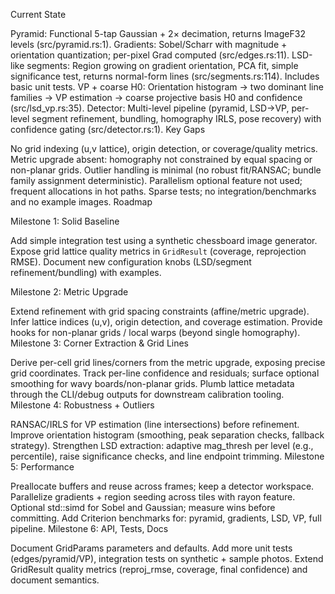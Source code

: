 Current State

Pyramid: Functional 5-tap Gaussian + 2× decimation, returns ImageF32 levels (src/pyramid.rs:1).
Gradients: Sobel/Scharr with magnitude + orientation quantization; per-pixel Grad computed (src/edges.rs:11).
LSD-like segments: Region growing on gradient orientation, PCA fit, simple significance test, returns normal-form lines (src/segments.rs:114). Includes basic unit tests.
VP + coarse H0: Orientation histogram → two dominant line families → VP estimation → coarse projective basis H0 and confidence (src/lsd_vp.rs:35).
Detector: Multi-level pipeline (pyramid, LSD→VP, per-level segment refinement, bundling, homography IRLS, pose recovery) with confidence gating (src/detector.rs:1).
Key Gaps

No grid indexing (u,v lattice), origin detection, or coverage/quality metrics.
Metric upgrade absent: homography not constrained by equal spacing or non-planar grids.
Outlier handling is minimal (no robust fit/RANSAC; bundle family assignment deterministic).
Parallelism optional feature not used; frequent allocations in hot paths.
Sparse tests; no integration/benchmarks and no example images.
Roadmap

Milestone 1: Solid Baseline

Add simple integration test using a synthetic chessboard image generator.
Expose grid lattice quality metrics in `GridResult` (coverage, reprojection RMSE).
Document new configuration knobs (LSD/segment refinement/bundling) with examples.

Milestone 2: Metric Upgrade

Extend refinement with grid spacing constraints (affine/metric upgrade).
Infer lattice indices (u,v), origin detection, and coverage estimation.
Provide hooks for non-planar grids / local warps (beyond single homography).
Milestone 3: Corner Extraction & Grid Lines

Derive per-cell grid lines/corners from the metric upgrade, exposing precise grid coordinates.
Track per-line confidence and residuals; surface optional smoothing for wavy boards/non-planar grids.
Plumb lattice metadata through the CLI/debug outputs for downstream calibration tooling.
Milestone 4: Robustness + Outliers

RANSAC/IRLS for VP estimation (line intersections) before refinement.
Improve orientation histogram (smoothing, peak separation checks, fallback strategy).
Strengthen LSD extraction: adaptive mag_thresh per level (e.g., percentile), raise significance checks, and line endpoint trimming.
Milestone 5: Performance

Preallocate buffers and reuse across frames; keep a detector workspace.
Parallelize gradients + region seeding across tiles with rayon feature.
Optional std::simd for Sobel and Gaussian; measure wins before committing.
Add Criterion benchmarks for: pyramid, gradients, LSD, VP, full pipeline.
Milestone 6: API, Tests, Docs

Document GridParams parameters and defaults.
Add more unit tests (edges/pyramid/VP), integration tests on synthetic + sample photos.
Extend GridResult quality metrics (reproj_rmse, coverage, final confidence) and document semantics.
